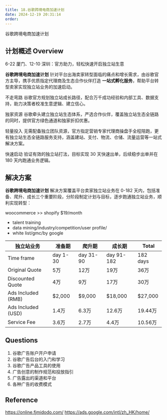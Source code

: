 ```yaml
---
title: 18.谷歌跨境电商加速计划
date: 2024-12-19 20:31:14
order: 
---
```

谷歌跨境电商加速计划

## 计划概述 Overview

6-22 厦门、12-10 深圳：官方助力，轻松快速开启独立站生意

**谷歌跨境电商加速计划** 针对平台出海卖家转型面临的痛点和增长需求，由谷歌官方主导，携手优质指定代理商及生态合作伙伴打造 **一站式孵化服务**，帮助平台转型卖家实现独立站业务的加速启动。

不走弯路
谷歌官方规划独立站成长路径，配合万千成功经验和内部工具、数据支持，助力决策者校准生意逻辑、建立信心。

独家资源
谷歌牵头建立独立站生态体系，严选合作伙伴，覆盖独立站生态全链路的同时，提供官方绿色通道和独家折扣优惠。

轻量投入
无需配备独立团队资源，官方指定营销专家代理商操盘手全程陪跑，更有独立站生态全链路服务支持，涵盖建站、支付、物流、仓储、流量运营等一站式解决方案。

快速启动
验证有效的独立站打法，目标实现 30 天快速出单，后续稳步出单并在 180 天内跑通业务逻辑。

## 解决方案

**谷歌跨境电商加速计划** 解决方案覆盖平台卖家独立站业务在 0-182 天内，包括准备、爬升、成长三个重要阶段，分阶段制定计划与目标，逐步跑通独立站业务，顺利实现转型：

woocommerce >> shopify
$19/month

- talent training
- data mining/industry/competition/user profile/
- white list/gmc/by google

| 独立站业务         | 准备期   | 爬升期    | 成长期     | Total    |
| ------------------ | -------- | --------- | ---------- | -------- |
| Time frame         | day 1-30 | day 31-90 | day 91-182 | 182 days |
| Original Quote     | 5万      | 12万      | 19万       | 36万     |
| Discounted Quote   | 4万      | 9万       | 17万       | 30万     |
| Ads Included (RMB) | $2,000   | $9,000    | $18,000    | $27,000  |
| Ads Included (USD) | 1.4万    | 6.3万     | 12.6万     | 19.44万  |
| Service Fee        | 3.6万    | 2.7万     | 4.4万      | 10.56万  |

## Questions

1. 谷歌广告账户开户申请
2. 谷歌广告后台的入门和学习
3. 谷歌广告产品工具的使用
4. 广告创意的制作规范和投放指引
5. 广告露出的渠道和平台
6. 各种广告的收费模式

## Reference

https://online.fjmidodo.com/
https://ads.google.com/intl/zh_HK/home/
